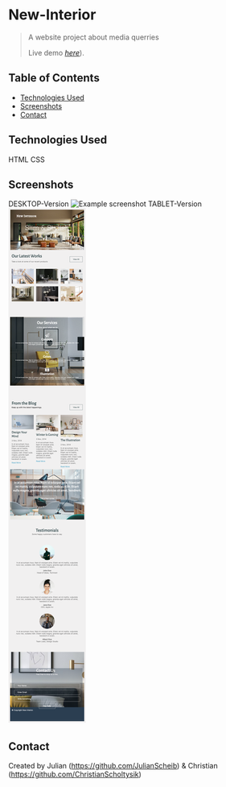 # New-Interior

> A website project about media querries
>
> Live demo [_here_](https://newinterior.netlify.app/)).

## Table of Contents

- [Technologies Used](#technologies-used)
- [Screenshots](#screenshots)
- [Contact](#contact)
<!-- * [License](#license) -->

## Technologies Used

HTML
CSS

## Screenshots

DESKTOP-Version
![Example screenshot](./assets/img/New-Interior.png)
TABLET-Version
![Example screenshot](./assets/img/New-Interior_2.png)

## Contact

Created by Julian (https://github.com/JulianScheib) & Christian (https://github.com/ChristianScholtysik)
